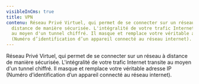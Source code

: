 ```yaml
---
visibleInCms: true
title: VPN
contenu: Réseau Privé Virtuel, qui permet de se connecter sur un réseau à
  distance de manière sécurisée. L'intégralité de votre trafic Internet transite
  au moyen d'un tunnel chiffré. Il masque et remplace votre véritable adresse IP
  (Numéro d’identification d’un appareil connecté au réseau internet).
---
```

<!--StartFragment-->

Réseau Privé Virtuel, qui permet de se connecter sur un réseau à distance de manière sécurisée. L'intégralité de votre trafic Internet transite au moyen d'un tunnel chiffré. Il masque et remplace votre véritable adresse IP (Numéro d’identification d’un appareil connecté au réseau internet).

<!--EndFragment-->